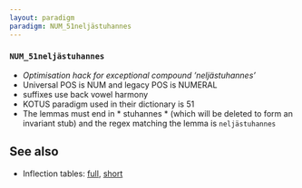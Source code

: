 ```yaml
---
layout: paradigm
paradigm: NUM_51neljästuhannes
---
```

### ` NUM_51neljästuhannes `

* _Optimisation hack for exceptional compound ’neljästuhannes’_
* Universal POS is NUM and legacy POS is NUMERAL
* suffixes use back vowel harmony
* KOTUS paradigm used in their dictionary is 51
* The lemmas must end in * stuhannes * (which will be deleted to form an invariant stub) and the regex matching the lemma is ` neljästuhannes `

## See also

* Inflection tables: [full](gen/5/neljästuhannes.html), [short](gen/5/neljästuhannes_wikt.html)

